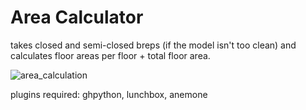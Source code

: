# Area Calculator

takes closed and semi-closed breps (if the model isn't too clean) and calculates floor areas per floor + total floor area.

![area_calculation](https://github.com/panzerstadt/gh_toolbits/blob/master/Area%20Calculator/area%20calculation.gif?raw=true)

plugins required: ghpython, lunchbox, anemone
